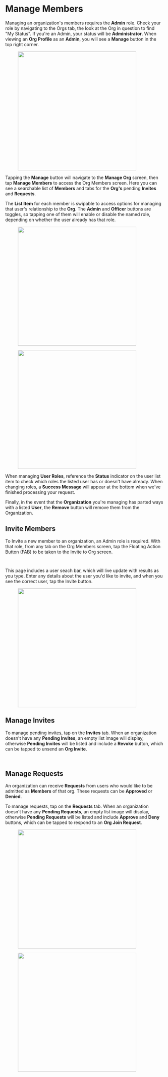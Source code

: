 # Manage Members

Managing an organization's members requires the **Admin** role. Check your role by navigating to the Orgs tab, the look at the Org in question to find "My Status". If you're an Admin, your status will be **Administrator**. When viewing an **Org Profile** as an **Admin**, you will see a **Manage** button in the top right corner.

<figure><img src="../../.gitbook/assets/1.0.0-orgs-manage.PNG" alt="" width="375"><figcaption></figcaption></figure>

Tapping the **Manage** button will navigate to the **Manage Org** screen, then tap **Manage Members** to access the Org Members screen. Here you can see a searchable list of **Members** and tabs for the **Org's** pending **Invites** and **Requests**.

The **List Item** for each member is swipable to access options for managing that user's relationship to the **Org**. The **Admin** and **Officer** buttons are toggles, so tapping one of them will enable or disable the named role, depending on whether the user already has that role.

<div><figure><img src="../../.gitbook/assets/1.0.0-orgs-members.PNG" alt="" width="375"><figcaption></figcaption></figure> <figure><img src="../../.gitbook/assets/1.0.0-orgs-members-swiped.PNG" alt="" width="375"><figcaption></figcaption></figure></div>

When managing **User Roles**, reference the **Status** indicator on the user list item to check which roles the listed user has or doesn't have already. When changing roles, a **Success Message** will appear at the bottom when we've finished processing your request.

Finally, in the event that the **Organization** you're managing has parted ways with a listed **User**, the **Remove** button will remove them from the Organization.

## Invite Members

To Invite a new member to an organization, an Admin role is required. With that role, from any tab on the Org Members screen, tap the Floating Action Button (FAB) to be taken to the Invite to Org screen.

<div><figure><img src="../../.gitbook/assets/1.0.0-orgs-members.PNG" alt=""><figcaption></figcaption></figure> <figure><img src="../../.gitbook/assets/1.0.0-orgs-invite-search-empty.PNG" alt=""><figcaption></figcaption></figure></div>

This page includes a user seach bar, which will live update with results as you type. Enter any details about the user you'd like to invite, and when you see the correct user, tap the Invite button.

<figure><img src="../../.gitbook/assets/1.0.0-orgs-invite-search-filled.PNG" alt="" width="375"><figcaption></figcaption></figure>

## Manage Invites

To manage pending invites, tap on the **Invites** tab. When an organization doesn't have any **Pending Invites**, an empty list image will display, otherwise **Pending Invites** will be listed and include a **Revoke** button, which can be tapped to unsend an **Org Invite**.

<div><figure><img src="../../.gitbook/assets/1.0.0-orgs-invites.PNG" alt=""><figcaption></figcaption></figure> <figure><img src="../../.gitbook/assets/1.0.0-orgs-invites-2.PNG" alt=""><figcaption></figcaption></figure></div>

## Manage Requests

An organization can receive **Requests** from users who would like to be admitted as **Members** of that org. These requests can be **Approved** or **Denied**.

To manage requests, tap on the **Requests** tab. When an organization doesn't have any **Pending Requests**, an empty list image will display, otherwise **Pending Requests** will be listed and include **Approve** and **Deny** buttons, which can be tapped to respond to an **Org Join Request**.

<div><figure><img src="../../.gitbook/assets/1.0.0-orgs-manage-requests-empty.PNG" alt="" width="375"><figcaption></figcaption></figure> <figure><img src="../../.gitbook/assets/1.0.0-orgs-manage-requests-filled.PNG" alt="" width="375"><figcaption></figcaption></figure></div>

